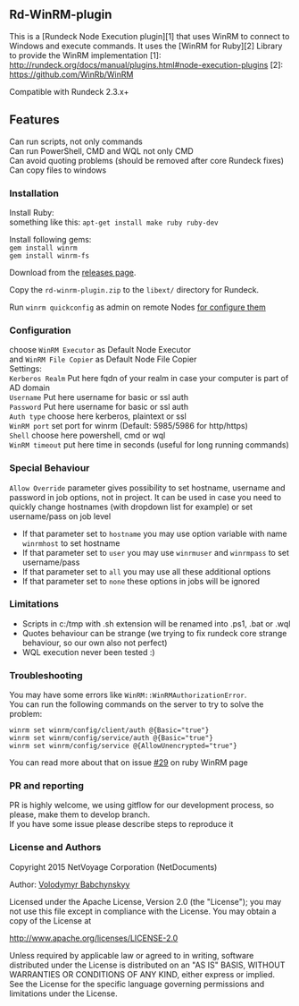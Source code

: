 ## Rd-WinRM-plugin
This is a [Rundeck Node Execution plugin][1] that uses WinRM to connect to Windows and execute commands. It uses the [WinRM for Ruby][2] Library to provide the WinRM implementation
[1]: http://rundeck.org/docs/manual/plugins.html#node-execution-plugins
[2]: https://github.com/WinRb/WinRM

Compatible with Rundeck 2.3.x+

## Features
Can run scripts, not only commands  
Can run PowerShell, CMD and WQL not only CMD  
Can avoid quoting problems (should be removed after core Rundeck fixes)  
Can copy files to windows  

### Installation

Install Ruby:  
something like this: `apt-get install make ruby ruby-dev`  

Install following gems:  
`gem install winrm`  
`gem install winrm-fs`  

Download from the [releases page](https://github.com/NetDocuments/rd-winrm-plugin/releases).

Copy the `rd-winrm-plugin.zip` to the `libext/` directory for Rundeck.

Run `winrm quickconfig` as admin on remote Nodes [for configure them](https://technet.microsoft.com/en-us/magazine/ff700227.aspx)

### Configuration
choose `WinRM Executor` as Default Node Executor  
and `WinRM File Copier` as Default Node File Copier   
Settings:  
`Kerberos Realm`  Put here fqdn of your realm in case your computer is part of AD domain  
`Username` Put here username for basic or ssl auth  
`Password` Put here username for basic or ssl auth  
`Auth type` choose here kerberos, plaintext or ssl  
`WinRM port` set port for winrm (Default: 5985/5986 for http/https)  
`Shell` choose here powershell, cmd or wql  
`WinRM timeout` put here time in seconds (useful for long running commands)  

### Special Behaviour
`Allow Override` parameter gives possibility to set hostname, username and password in job options, not in project. It can be used in case you need to quickly change hostnames (with dropdown list for example) or set username/pass on job level  

- If that parameter set to `hostname` you may use option variable with name `winrmhost` to set hostname
- If that parameter set to `user` you may use `winrmuser` and `winrmpass` to set username/pass
- If that parameter set to `all` you may use all these additional options
- If that parameter set to `none` these options in jobs will be ignored

### Limitations
- Scripts in c:/tmp with .sh extension will be renamed into .ps1, .bat or .wql
- Quotes behaviour can be strange (we trying to fix rundeck core strange behaviour, so our own also not perfect)
- WQL execution never been tested :)

### Troubleshooting
You may have some errors like ```WinRM::WinRMAuthorizationError```.  
You can run the following commands on the server to try to solve the problem:

```
winrm set winrm/config/client/auth @{Basic="true"}
winrm set winrm/config/service/auth @{Basic="true"}
winrm set winrm/config/service @{AllowUnencrypted="true"}
```
You can read more about that on issue [#29](https://github.com/WinRb/WinRM/issues/29) on ruby WinRM page

### PR and reporting
PR is highly welcome, we using gitflow for our development process, so please, make them to develop branch.  
If you have some issue please describe steps to reproduce it

### License and Authors
Copyright 2015 NetVoyage Corporation (NetDocuments)

Author: [Volodymyr Babchynskyy](https://github.com/vvchik)

Licensed under the Apache License, Version 2.0 (the "License");
you may not use this file except in compliance with the License. You may obtain a copy of the License at

http://www.apache.org/licenses/LICENSE-2.0

Unless required by applicable law or agreed to in writing, software distributed under the License
is distributed on an "AS IS" BASIS, WITHOUT WARRANTIES OR CONDITIONS OF ANY KIND,
either express or implied. See the License for the specific language governing permissions and limitations under the License.
